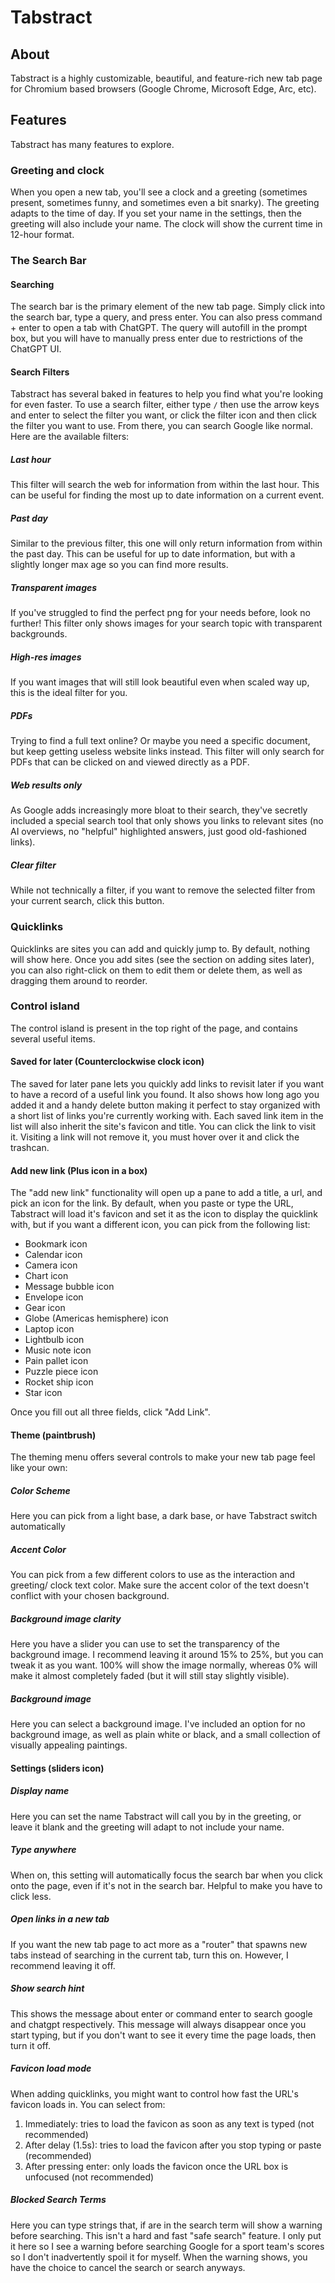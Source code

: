 # Tabstract

## About

Tabstract is a highly customizable, beautiful, and feature-rich new tab page for Chromium based browsers (Google Chrome, Microsoft Edge, Arc, etc).

## Features

Tabstract has many features to explore.

### Greeting and clock

When you open a new tab, you'll see a clock and a greeting (sometimes present, sometimes funny, and sometimes even a bit snarky). The greeting adapts to the time of day. If you set your name in the settings, then the greeting will also include your name. The clock will show the current time in 12-hour format.

### The Search Bar

#### Searching

The search bar is the primary element of the new tab page. Simply click into the search bar, type a query, and press enter. You can also press command + enter to open a tab with ChatGPT. The query will autofill in the prompt box, but you will have to manually press enter due to restrictions of the ChatGPT UI.


#### Search Filters

Tabstract has several baked in features to help you find what you're looking for even faster. To use a search filter, either type `/` then use the arrow keys and enter to select the filter you want, or click the filter icon and then click the filter you want to use. From there, you can search Google like normal. Here are the available filters:

##### Last hour

This filter will search the web for information from within the last hour. This can be useful for finding the most up to date information on a current event.

##### Past day

Similar to the previous filter, this one will only return information from within the past day. This can be useful for up to date information, but with a slightly longer max age so you can find more results.

##### Transparent images

If you've struggled to find the perfect png for your needs before, look no further! This filter only shows images for your search topic with transparent backgrounds.

##### High-res images

If you want images that will still look beautiful even when scaled way up, this is the ideal filter for you.

##### PDFs

Trying to find a full text online? Or maybe you need a specific document, but keep getting useless website links instead. This filter will only search for PDFs that can be clicked on and viewed directly as a PDF.

##### Web results only

As Google adds increasingly more bloat to their search, they've secretly included a special search tool that only shows you links to relevant sites (no AI overviews, no "helpful" highlighted answers, just good old-fashioned links).

##### Clear filter

While not technically a filter, if you want to remove the selected filter from your current search, click this button.

### Quicklinks

Quicklinks are sites you can add and quickly jump to. By default, nothing will show here. Once you add sites (see the section on adding sites later), you can also right-click on them to edit them or delete them, as well as dragging them around to reorder.

### Control island

The control island is present in the top right of the page, and contains several useful items.

#### Saved for later (Counterclockwise clock icon)

The saved for later pane lets you quickly add links to revisit later if you want to have a record of a useful link you found. It also shows how long ago you added it and a handy delete button making it perfect to stay organized with a short list of links you're currently working with. Each saved link item in the list will also inherit the site's favicon and title. You can click the link to visit it. Visiting a link will not remove it, you must hover over it and click the trashcan.

#### Add new link (Plus icon in a box)

The "add new link" functionality will open up a pane to add a title, a url, and pick an icon for the link. By default, when you paste or type the URL, Tabstract will load it's favicon and set it as the icon to display the quicklink with, but if you want a different icon, you can pick from the following list:

- Bookmark icon
- Calendar icon
- Camera icon
- Chart icon
- Message bubble icon
- Envelope icon
- Gear icon
- Globe (Americas hemisphere) icon
- Laptop icon
- Lightbulb icon
- Music note icon
- Pain pallet icon
- Puzzle piece icon
- Rocket ship icon
- Star icon

Once you fill out all three fields, click "Add Link".

#### Theme (paintbrush)

The theming menu offers several controls to make your new tab page feel like your own:

##### Color Scheme

Here you can pick from a light base, a dark base, or have Tabstract switch automatically

##### Accent Color

You can pick from a few different colors to use as the interaction and greeting/ clock text color. Make sure the accent color of the text doesn't conflict with your chosen background.

##### Background image clarity

Here you have a slider you can use to set the transparency of the background image. I recommend leaving it around 15% to 25%, but you can tweak it as you want. 100% will show the image normally, whereas 0% will make it almost completely faded (but it will still stay slightly visible).

##### Background image

Here you can select a background image. I've included an option for no background image, as well as plain white or black, and a small collection of visually appealing paintings.

#### Settings (sliders icon)

##### Display name

Here you can set the name Tabstract will call you by in the greeting, or leave it blank and the greeting will adapt to not include your name.

##### Type anywhere

When on, this setting will automatically focus the search bar when you click onto the page, even if it's not in the search bar. Helpful to make you have to click less.

##### Open links in a new tab

If you want the new tab page to act more as a "router" that spawns new tabs instead of searching in the current tab, turn this on. However, I recommend leaving it off.

##### Show search hint

This shows the message about enter or command enter to search google and chatgpt respectively. This message will always disappear once you start typing, but if you don't want to see it every time the page loads, then turn it off.

##### Favicon load mode

When adding quicklinks, you might want to control how fast the URL's favicon loads in. You can select from:

1. Immediately: tries to load the favicon as soon as any text is typed (not recommended)
2. After delay (1.5s): tries to load the favicon after you stop typing or paste (recommended)
3. After pressing enter: only loads the favicon once the URL box is unfocused (not recommended)

##### Blocked Search Terms

Here you can type strings that, if are in the search term will show a warning before searching. This isn't a hard and fast "safe search" feature. I only put it here so I see a warning before searching Google for a sport team's scores so I don't inadvertently spoil it for myself. When the warning shows, you have the choice to cancel the search or search anyways.

